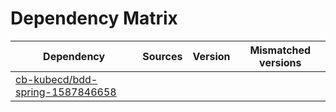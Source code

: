 # Dependency Matrix

Dependency | Sources | Version | Mismatched versions
---------- | ------- | ------- | -------------------
[cb-kubecd/bdd-spring-1587846658](https://github.com/cb-kubecd/bdd-spring-1587846658.git) |  | []() | 
